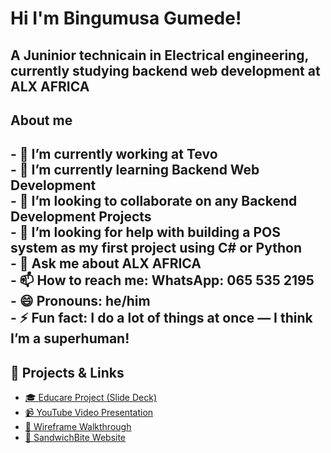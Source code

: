 <!DOCTYPE html>
<html lang="en">
<head>
  <meta charset="UTF-8">

</head>
<body>

  <h1>Hi I'm Bingumusa Gumede!</h1>
  <h2>A Juninior technicain in Electrical engineering, currently studying backend web development at ALX AFRICA</h2>
  <h2><b> About me </b></h2>

  <h2>
    - 🔭 I’m currently working at <strong>Tevo</strong><br>
    - 🌱 I’m currently learning <strong>Backend Web Development</strong><br>
    - 👯 I’m looking to collaborate on <strong>any Backend Development Projects</strong><br>
    - 🤔 I’m looking for help with <strong>building a POS system as my first project using C# or Python</strong><br>
    - 💬 Ask me about <strong>ALX AFRICA</strong><br>
    - 📫 How to reach me: <strong>WhatsApp: 065 535 2195</strong><br>
    - 😄 Pronouns: <strong>he/him</strong><br>
    - ⚡ Fun fact: <strong>I do a lot of things at once — I think I’m a superhuman!</strong>
  </h2>

  <h2>📂 Projects & Links</h2>
  <ul>
    <li><a href="https://www.canva.com/design/DAGg9zZ5GJI/8lUTl5L8DDDfFhkHjA41pA/edit" target="_blank">🎓 Educare Project (Slide Deck)</a></li>
    <li><a href="https://youtu.be/p1kbX5ZxkAU" target="_blank">📹 YouTube Video Presentation</a></li>
    <li><a href="https://youtu.be/lMjUe8YdIWI?si=MR9Btf1TUXJqwUnv" target="_blank">🧩 Wireframe Walkthrough</a></li>
    <li><a href="https://sandwichbitewebbybafana.netlify.app/" target="_blank">🥪 SandwichBite Website</a></li>
  </ul>

</body>
</html>
